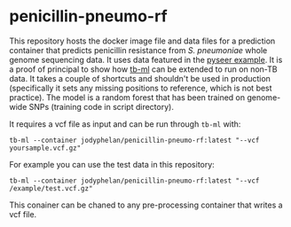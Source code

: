 # penicillin-pneumo-rf

This repository hosts the docker image file and data files for a prediction container that predicts penicillin resistance from *S. pneumoniae* whole genome sequencing data.
It uses data featured in the [pyseer example](https://pyseer.readthedocs.io/en/master/tutorial.html). It is a proof of principal to show how [tb-ml](https://github.com/jodyphelan/tb-ml) can be extended to run on non-TB data. It takes a couple of shortcuts and shouldn't be used in production (specifically it sets any missing positions to reference, which is not best practice). The model is a random forest that has been trained on genome-wide SNPs (training code in script directory).

It requires a vcf file as input and can be run through `tb-ml` with:

```
tb-ml --container jodyphelan/penicillin-pneumo-rf:latest "--vcf yoursample.vcf.gz"
```

For example you can use the test data in this repository:

```
tb-ml --container jodyphelan/penicillin-pneumo-rf:latest "--vcf /example/test.vcf.gz"
```

This conainer can be chaned to any pre-processing container that writes a vcf file.